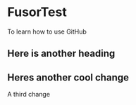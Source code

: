 # FusorTest
To learn how to use GitHub

## Here is another heading

## Heres another cool change


A third change
